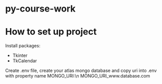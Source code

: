 # py-course-work

<h1>How to set up project</h1>
<p>Install packages:</p>
<ul>
  <li>Tkinter</li>
  <li>TkCalendar</li>
</ul>
<p>Create .env file, create your atlas mongo database and copy uri into .env with property name MONGO_URI:\n
MONGO_URI_www.database.com</p>
